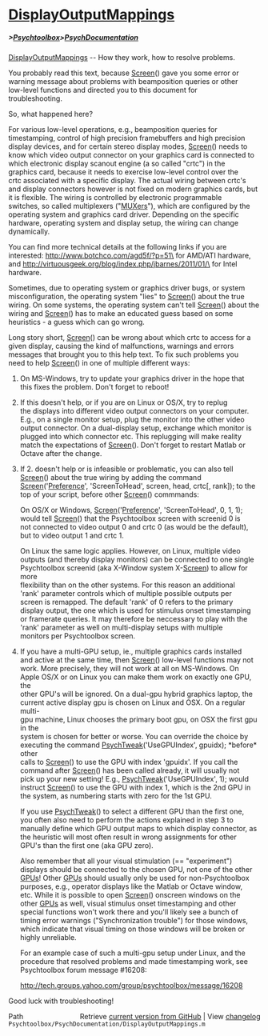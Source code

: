 # [DisplayOutputMappings](DisplayOutputMappings)
##### >[Psychtoolbox](Psychtoolbox)>[PsychDocumentation](PsychDocumentation)

[DisplayOutputMappings](DisplayOutputMappings) -- How they work, how to resolve problems.  
  
You probably read this text, because [Screen](Screen)() gave you some error or  
warning message about problems with beamposition queries or other  
low-level functions and directed you to this document for  
troubleshooting.  
  
So, what happened here?  
  
For various low-level operations, e.g., beamposition queries for  
timestamping, control of high precision framebuffers and high precision  
display devices, and for certain stereo display modes, [Screen](Screen)() needs to  
know which video output connector on your graphics card is connected to  
which electronic display scanout engine (a so called "crtc") in the  
graphics card, because it needs to exercise low-level control over the  
crtc associated with a specific display. The actual wiring between crtc's  
and display connectors however is not fixed on modern graphics cards, but  
it is flexible. The wiring is controlled by electronic programmable  
switches, so called multiplexers ("[MUXers](MUXers)"), which are configured by the  
operating system and graphics card driver. Depending on the specific  
hardware, operating system and display setup, the wiring can change  
dynamically.  
  
You can find more technical details at the following links if you are  
interested: <http://www.botchco.com/agd5f/?p=51\> for AMD/ATI hardware,  
and <http://virtuousgeek.org/blog/index.php/jbarnes/2011/01/\> for Intel  
hardware.  
  
  
Sometimes, due to operating system or graphics driver bugs, or system  
misconfiguration, the operating system "lies" to [Screen](Screen)() about the true  
wiring. On some systems, the operating system can't tell [Screen](Screen)() about the  
wiring and [Screen](Screen)() has to make an educated guess based on some  
heuristics - a guess which can go wrong.  
  
Long story short, [Screen](Screen)() can be wrong about which crtc to access for a  
given display, causing the kind of malfunctions, warnings and errors  
messages that brought you to this help text. To fix such problems you  
need to help [Screen](Screen)() in one of multiple different ways:  
  
1. On MS-Windows, try to update your graphics driver in the hope that  
   this fixes the problem. Don't forget to reboot!  
  
2. If this doesn't help, or if you are on Linux or OS/X, try to replug  
   the displays into different video output connectors on your computer.  
   E.g., on a single monitor setup, plug the monitor into the other video  
   output connector. On a dual-display setup, exchange which monitor is  
   plugged into which connector etc. This replugging will make reality  
   match the expectations of [Screen](Screen)(). Don't forget to restart Matlab or  
   Octave after the change.  
  
3. If 2. doesn't help or is infeasible or problematic, you can also tell  
   [Screen](Screen)() about the true wiring by adding the command  
   [Screen](Screen)('[Preference](Preference)', 'ScreenToHead', screen, head, crtc[, rank]); to the  
   top of your script, before other [Screen](Screen)() commmands:  
  
   On OS/X or Windows, [Screen](Screen)('[Preference](Preference)', 'ScreenToHead', 0, 1, 1);  
   would tell [Screen](Screen)() that the Psychtoolbox screen with screenid 0 is  
   not connected to video output 0 and crtc 0 (as would be the default),  
   but to video output 1 and crtc 1.  
  
   On Linux the same logic applies. However, on Linux, multiple video  
   outputs (and thereby display monitors) can be connected to one single  
   Psychtoolbox screenid (aka X-Window system X-[Screen](Screen)) to allow for more  
   flexibility than on the other systems. For this reason an additional  
   'rank' parameter controls which of multiple possible outputs per  
   screen is remapped. The default 'rank' of 0 refers to the primary  
   display output, the one which is used for stimulus onset timestamping  
   or framerate queries. It may therefore be neccessary to play with the  
   'rank' parameter as well on multi-display setups with multiple  
   monitors per Psychtoolbox screen.  
  
4. If you have a multi-GPU setup, ie., multiple graphics cards installed  
   and active at the same time, then [Screen](Screen)() low-level functions may not  
   work. More precisely, they will not work at all on MS-Windows. On  
   Apple OS/X or on Linux you can make them work on exactly one GPU, the  
   other GPU's will be ignored. On a dual-gpu hybrid graphics laptop, the  
   current active display gpu is chosen on Linux and OSX. On a regular multi-  
   gpu machine, Linux chooses the primary boot gpu, on OSX the first gpu in the  
   system is chosen for better or worse. You can override the choice by  
   executing the command [PsychTweak](PsychTweak)('UseGPUIndex', gpuidx); \*before\* other  
   calls to [Screen](Screen)() to use the GPU with index 'gpuidx'. If you call the  
   command after [Screen](Screen)() has been called already, it will usually not  
   pick up your new setting! E.g., [PsychTweak](PsychTweak)('UseGPUIndex', 1); would  
   instruct [Screen](Screen)() to use the GPU with index 1, which is the 2nd GPU in  
   the system, as numbering starts with zero for the 1st GPU.  
  
   If you use [PsychTweak](PsychTweak)() to select a different GPU than the first one,  
   you often also need to perform the actions explained in step 3 to  
   manually define which GPU output maps to which display connector, as  
   the heuristic will most often result in wrong assignments for other  
   GPU's than the first one (aka GPU zero).  
  
   Also remember that all your visual stimulation (== "experiment")  
   displays should be connected to the chosen GPU, not one of the other  
   [GPUs](GPUs)! Other [GPUs](GPUs) should usually only be used for non-Psychtoolbox  
   purposes, e.g., operator displays like the Matlab or Octave window,  
   etc. While it is possible to open [Screen](Screen)() onscreen windows on the  
   other [GPUs](GPUs) as well, visual stimulus onset timestamping and other  
   special functions won't work there and you'll likely see a bunch of  
   timing error warnings ("Synchronization trouble") for those windows,  
   which indicate that visual timing on those windows will be broken or  
   highly unreliable.  
  
   For an example case of such a multi-gpu setup under Linux, and the  
   procedure that resolved problems and made timestamping work, see  
   Psychtoolbox forum message \#16208:  
  
   http://tech.groups.yahoo.com/group/psychtoolbox/message/16208  
  
Good luck with troubleshooting!  
  




<div class="code_header" style="text-align:right;">
  <span style="float:left;">Path&nbsp;&nbsp;</span> <span class="counter">Retrieve <a href=
  "https://raw.github.com/Psychtoolbox-3/Psychtoolbox-3/beta/Psychtoolbox/PsychDocumentation/DisplayOutputMappings.m">current version from GitHub</a> | View <a href=
  "https://github.com/Psychtoolbox-3/Psychtoolbox-3/commits/beta/Psychtoolbox/PsychDocumentation/DisplayOutputMappings.m">changelog</a></span>
</div>
<div class="code">
  <code>Psychtoolbox/PsychDocumentation/DisplayOutputMappings.m</code>
</div>

